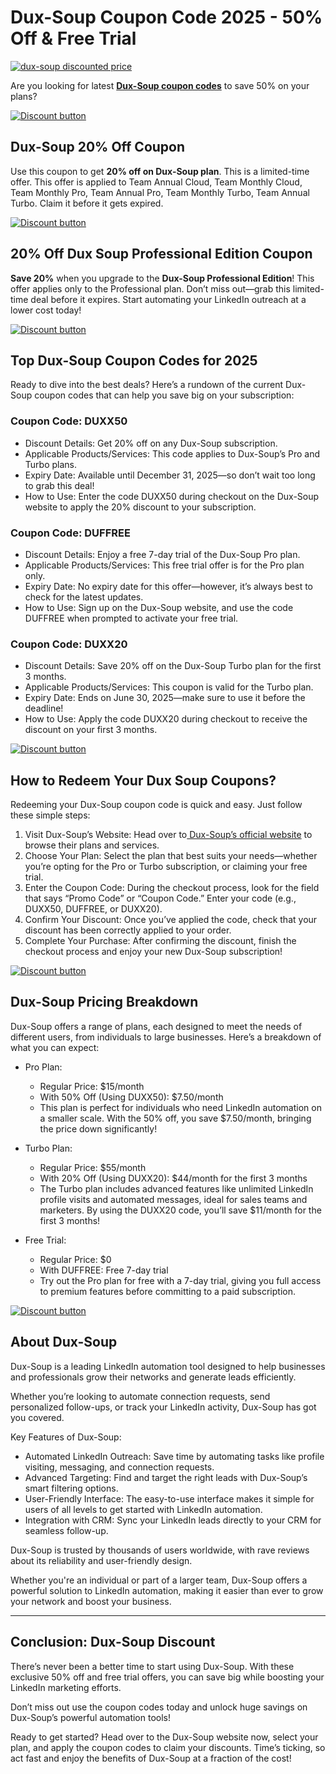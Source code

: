 # Dux-Soup Coupon Code 2025 - 50% Off & Free Trial

[![dux-soup discounted price](https://github.com/user-attachments/assets/af44c911-71fc-4854-904a-e69403d279a5)](https://www.dux-soup.com/pricing?fpr=shadow)

Are you looking for latest [**Dux-Soup coupon codes**](https://www.dux-soup.com/pricing?fpr=shadow) to save 50% on your plans?

[![Discount button](https://github.com/user-attachments/assets/b90fa607-fa91-4904-b782-396d2388fc81)](https://www.dux-soup.com/pricing?fpr=shadow)

## Dux-Soup 20% Off Coupon

Use this coupon to get **20% off on Dux-Soup plan**. This is a limited-time offer. This offer is applied to Team Annual Cloud, Team Monthly Cloud, Team Monthly Pro, Team Annual Pro, Team Monthly Turbo, Team Annual Turbo. Claim it before it gets expired.

[![Discount button](https://github.com/user-attachments/assets/b90fa607-fa91-4904-b782-396d2388fc81)](https://www.dux-soup.com/pricing?fpr=shadow)

## 20% Off Dux Soup Professional Edition Coupon

**Save 20%** when you upgrade to the **Dux-Soup Professional Edition**! This offer applies only to the Professional plan. Don’t miss out—grab this limited-time deal before it expires. Start automating your LinkedIn outreach at a lower cost today!

[![Discount button](https://github.com/user-attachments/assets/b90fa607-fa91-4904-b782-396d2388fc81)](https://www.dux-soup.com/pricing?fpr=shadow)

## Top Dux-Soup Coupon Codes for 2025

Ready to dive into the best deals? Here’s a rundown of the current Dux-Soup coupon codes that can help you save big on your subscription:

### Coupon Code: DUXX50

* Discount Details: Get 20% off on any Dux-Soup subscription.
* Applicable Products/Services: This code applies to Dux-Soup’s Pro and Turbo plans.
* Expiry Date: Available until December 31, 2025—so don’t wait too long to grab this deal!
* How to Use: Enter the code DUXX50 during checkout on the Dux-Soup website to apply the 20% discount to your subscription.

### Coupon Code: DUFFREE

* Discount Details: Enjoy a free 7-day trial of the Dux-Soup Pro plan.
* Applicable Products/Services: This free trial offer is for the Pro plan only.
* Expiry Date: No expiry date for this offer—however, it’s always best to check for the latest updates.
* How to Use: Sign up on the Dux-Soup website, and use the code DUFFREE when prompted to activate your free trial.

### Coupon Code: DUXX20

* Discount Details: Save 20% off on the Dux-Soup Turbo plan for the first 3 months.
* Applicable Products/Services: This coupon is valid for the Turbo plan.
* Expiry Date: Ends on June 30, 2025—make sure to use it before the deadline!
* How to Use: Apply the code DUXX20 during checkout to receive the discount on your first 3 months.

[![Discount button](https://github.com/user-attachments/assets/b90fa607-fa91-4904-b782-396d2388fc81)](https://www.dux-soup.com/pricing?fpr=shadow)

## How to Redeem Your Dux Soup Coupons?

Redeeming your Dux-Soup coupon code is quick and easy. Just follow these simple steps:

1. Visit Dux-Soup’s Website: Head over to[ Dux-Soup’s official website](https://www.dux-soup.com/) to browse their plans and services.
2. Choose Your Plan: Select the plan that best suits your needs—whether you’re opting for the Pro or Turbo subscription, or claiming your free trial.
3. Enter the Coupon Code: During the checkout process, look for the field that says “Promo Code” or “Coupon Code.” Enter your code (e.g., DUXX50, DUFFREE, or DUXX20).
4. Confirm Your Discount: Once you’ve applied the code, check that your discount has been correctly applied to your order.
5. Complete Your Purchase: After confirming the discount, finish the checkout process and enjoy your new Dux-Soup subscription!

[![Discount button](https://github.com/user-attachments/assets/b90fa607-fa91-4904-b782-396d2388fc81)](https://www.dux-soup.com/pricing?fpr=shadow)

## Dux-Soup Pricing Breakdown

Dux-Soup offers a range of plans, each designed to meet the needs of different users, from individuals to large businesses. Here’s a breakdown of what you can expect:

* Pro Plan:

  * Regular Price: $15/month
  * With 50% Off (Using DUXX50): $7.50/month
  * This plan is perfect for individuals who need LinkedIn automation on a smaller scale. With the 50% off, you save $7.50/month, bringing the price down significantly!
* Turbo Plan:

  * Regular Price: $55/month
  * With 20% Off (Using DUXX20): $44/month for the first 3 months
  * The Turbo plan includes advanced features like unlimited LinkedIn profile visits and automated messages, ideal for sales teams and marketers. By using the DUXX20 code, you’ll save $11/month for the first 3 months!
* Free Trial:

  * Regular Price: $0
  * With DUFFREE: Free 7-day trial
  * Try out the Pro plan for free with a 7-day trial, giving you full access to premium features before committing to a paid subscription.

[![Discount button](https://github.com/user-attachments/assets/b90fa607-fa91-4904-b782-396d2388fc81)](https://www.dux-soup.com/pricing?fpr=shadow)

## About Dux-Soup

Dux-Soup is a leading LinkedIn automation tool designed to help businesses and professionals grow their networks and generate leads efficiently.

Whether you’re looking to automate connection requests, send personalized follow-ups, or track your LinkedIn activity, Dux-Soup has got you covered.

Key Features of Dux-Soup:

* Automated LinkedIn Outreach: Save time by automating tasks like profile visiting, messaging, and connection requests.
* Advanced Targeting: Find and target the right leads with Dux-Soup’s smart filtering options.
* User-Friendly Interface: The easy-to-use interface makes it simple for users of all levels to get started with LinkedIn automation.
* Integration with CRM: Sync your LinkedIn leads directly to your CRM for seamless follow-up.

Dux-Soup is trusted by thousands of users worldwide, with rave reviews about its reliability and user-friendly design.

Whether you're an individual or part of a larger team, Dux-Soup offers a powerful solution to LinkedIn automation, making it easier than ever to grow your network and boost your business.

---

## Conclusion: Dux-Soup Discount

There’s never been a better time to start using Dux-Soup. With these exclusive 50% off and free trial offers, you can save big while boosting your LinkedIn marketing efforts.

Don’t miss out use the coupon codes today and unlock huge savings on Dux-Soup’s powerful automation tools!

Ready to get started? Head over to the Dux-Soup website now, select your plan, and apply the coupon codes to claim your discounts. Time’s ticking, so act fast and enjoy the benefits of Dux-Soup at a fraction of the cost!
